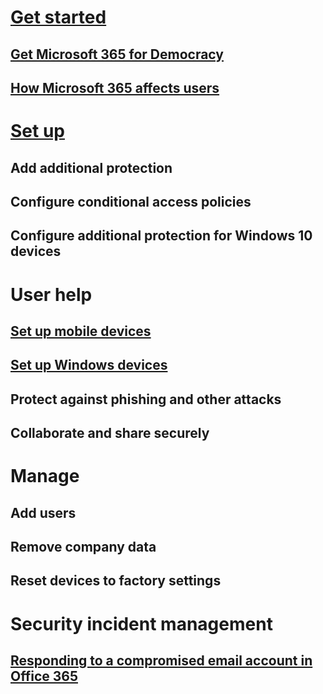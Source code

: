 # [Get started](../business/microsoft-365-democracy-overview.md)
## [Get Microsoft 365 for Democracy](../business/get-microsoft-365-democracy.md)
## [How Microsoft 365 affects users](m365-democracy-users.md)
# [Set up](../business/set-up.md)
## Add additional protection 
## Configure conditional access policies
## Configure additional protection for Windows 10 devices 

# User help
## [Set up mobile devices](../business/set-up-mobile-devices.md)
## [Set up Windows devices](../business/set-up-windows-devices.md)
## Protect against phishing and other attacks
## Collaborate and share securely

# Manage
## Add users
## Remove company data
## Reset devices to factory settings

# Security incident management
## [Responding to a compromised email account in Office 365](https://docs.microsoft.com/en-us/Office365/SecurityCompliance/responding-to-a-compromised-email-account)